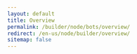 ```yaml
---
layout: default
title: Overview
permalink: /builder/node/bots/overview/
redirect: /en-us/node/builder/overview/
sitemap: false
---
```


